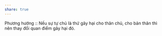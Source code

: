```yaml
---
share: true
---
```

Phương hướng :: Nếu sự tự chủ là thứ gây hại cho thân chủ, cho bản thân thì nên thay đổi quan điểm gây hại đó.